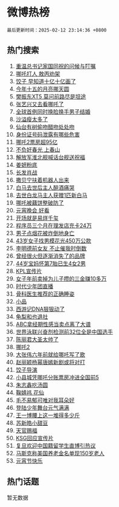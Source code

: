 # 微博热榜

`最后更新时间：2025-02-12 23:14:36 +0800`

## 热门搜索

1. [重温总书记家国同祝的问候与叮嘱](https://m.weibo.cn/search?containerid=100103type%3D1%26t%3D10%26q%3D%23%E9%87%8D%E6%B8%A9%E6%80%BB%E4%B9%A6%E8%AE%B0%E5%AE%B6%E5%9B%BD%E5%90%8C%E7%A5%9D%E7%9A%84%E9%97%AE%E5%80%99%E4%B8%8E%E5%8F%AE%E5%98%B1%23&stream_entry_id=51&isnewpage=1&extparam=seat%3D1%26c_type%3D51%26pos%3D0%26cate%3D10103%26dgr%3D0%26q%3D%2523%25E9%2587%258D%25E6%25B8%25A9%25E6%2580%25BB%25E4%25B9%25A6%25E8%25AE%25B0%25E5%25AE%25B6%25E5%259B%25BD%25E5%2590%258C%25E7%25A5%259D%25E7%259A%2584%25E9%2597%25AE%25E5%2580%2599%25E4%25B8%258E%25E5%258F%25AE%25E5%2598%25B1%2523%26filter_type%3Drealtimehot%26stream_entry_id%3D51%26display_time%3D1739373275%26pre_seqid%3D17393732750140220701815)
1. [哪吒打人 敖丙劝架](https://m.weibo.cn/search?containerid=100103type%3D1%26t%3D10%26q%3D%E5%93%AA%E5%90%92%E6%89%93%E4%BA%BA+%E6%95%96%E4%B8%99%E5%8A%9D%E6%9E%B6&stream_entry_id=31&isnewpage=1&extparam=seat%3D1%26c_type%3D31%26cate%3D5001%26band_rank%3D1%26stream_entry_id%3D31%26pos%3D0%26flag%3D16%26lcate%3D5001%26dgr%3D0%26q%3D%25E5%2593%25AA%25E5%2590%2592%25E6%2589%2593%25E4%25BA%25BA%2520%25E6%2595%2596%25E4%25B8%2599%25E5%258A%259D%25E6%259E%25B6%26filter_type%3Drealtimehot%26realpos%3D1%26display_time%3D1739373275%26pre_seqid%3D17393732750140220701815)
1. [饺子 早知道十亿十亿画了](https://m.weibo.cn/search?containerid=100103type%3D1%26t%3D10%26q%3D%E9%A5%BA%E5%AD%90+%E6%97%A9%E7%9F%A5%E9%81%93%E5%8D%81%E4%BA%BF%E5%8D%81%E4%BA%BF%E7%94%BB%E4%BA%86&stream_entry_id=31&isnewpage=1&extparam=seat%3D1%26c_type%3D31%26cate%3D5001%26band_rank%3D2%26stream_entry_id%3D31%26pos%3D1%26flag%3D2%26lcate%3D5001%26dgr%3D0%26q%3D%25E9%25A5%25BA%25E5%25AD%2590%2520%25E6%2597%25A9%25E7%259F%25A5%25E9%2581%2593%25E5%258D%2581%25E4%25BA%25BF%25E5%258D%2581%25E4%25BA%25BF%25E7%2594%25BB%25E4%25BA%2586%26filter_type%3Drealtimehot%26realpos%3D2%26display_time%3D1739373275%26pre_seqid%3D17393732750140220701815)
1. [今年十五的月亮哪天圆](https://m.weibo.cn/search?containerid=100103type%3D1%26t%3D10%26q%3D%23%E4%BB%8A%E5%B9%B4%E5%8D%81%E4%BA%94%E7%9A%84%E6%9C%88%E4%BA%AE%E5%93%AA%E5%A4%A9%E5%9C%86%23&stream_entry_id=31&isnewpage=1&extparam=seat%3D1%26c_type%3D31%26cate%3D5001%26band_rank%3D3%26stream_entry_id%3D31%26pos%3D2%26flag%3D1%26lcate%3D5001%26dgr%3D0%26q%3D%2523%25E4%25BB%258A%25E5%25B9%25B4%25E5%258D%2581%25E4%25BA%2594%25E7%259A%2584%25E6%259C%2588%25E4%25BA%25AE%25E5%2593%25AA%25E5%25A4%25A9%25E5%259C%2586%2523%26filter_type%3Drealtimehot%26realpos%3D3%26display_time%3D1739373275%26pre_seqid%3D17393732750140220701815)
1. [樊振东XT5 莫问前路尽是坦途](https://m.weibo.cn/search?containerid=100103type%3D1%26t%3D10%26q%3D%23%E6%A8%8A%E6%8C%AF%E4%B8%9CXT5+%E8%8E%AB%E9%97%AE%E5%89%8D%E8%B7%AF%E5%B0%BD%E6%98%AF%E5%9D%A6%E9%80%94%23&stream_entry_id=31&isnewpage=1&extparam=seat%3D1%26c_type%3D31%26cate%3D5001%26dgr%3D0%26topic_ad%3D1%26stream_entry_id%3D31%26is_ad_pos%3D1%26pos%3D3%26lcate%3D5001%26adid%3D275733%26q%3D%2523%25E6%25A8%258A%25E6%258C%25AF%25E4%25B8%259CXT5%2520%25E8%258E%25AB%25E9%2597%25AE%25E5%2589%258D%25E8%25B7%25AF%25E5%25B0%25BD%25E6%2598%25AF%25E5%259D%25A6%25E9%2580%2594%2523%26filter_type%3Drealtimehot%26band_rank%3D4%26display_time%3D1739373275%26pre_seqid%3D17393732750140220701815)
1. [张艺兴又去看哪吒了](https://m.weibo.cn/search?containerid=100103type%3D1%26t%3D10%26q%3D%E5%BC%A0%E8%89%BA%E5%85%B4%E5%8F%88%E5%8E%BB%E7%9C%8B%E5%93%AA%E5%90%92%E4%BA%86&stream_entry_id=31&isnewpage=1&extparam=seat%3D1%26c_type%3D31%26cate%3D5001%26band_rank%3D4%26stream_entry_id%3D31%26pos%3D4%26flag%3D1%26lcate%3D5001%26dgr%3D0%26q%3D%25E5%25BC%25A0%25E8%2589%25BA%25E5%2585%25B4%25E5%258F%2588%25E5%258E%25BB%25E7%259C%258B%25E5%2593%25AA%25E5%2590%2592%25E4%25BA%2586%26filter_type%3Drealtimehot%26realpos%3D4%26display_time%3D1739373275%26pre_seqid%3D17393732750140220701815)
1. [全球首例同时换脸换手男子结婚](https://m.weibo.cn/search?containerid=100103type%3D1%26t%3D10%26q%3D%23%E5%85%A8%E7%90%83%E9%A6%96%E4%BE%8B%E5%90%8C%E6%97%B6%E6%8D%A2%E8%84%B8%E6%8D%A2%E6%89%8B%E7%94%B7%E5%AD%90%E7%BB%93%E5%A9%9A%23&stream_entry_id=31&isnewpage=1&extparam=seat%3D1%26c_type%3D31%26cate%3D5001%26band_rank%3D5%26stream_entry_id%3D31%26pos%3D5%26flag%3D1%26lcate%3D5001%26dgr%3D0%26q%3D%2523%25E5%2585%25A8%25E7%2590%2583%25E9%25A6%2596%25E4%25BE%258B%25E5%2590%258C%25E6%2597%25B6%25E6%258D%25A2%25E8%2584%25B8%25E6%258D%25A2%25E6%2589%258B%25E7%2594%25B7%25E5%25AD%2590%25E7%25BB%2593%25E5%25A9%259A%2523%26filter_type%3Drealtimehot%26realpos%3D5%26display_time%3D1739373275%26pre_seqid%3D17393732750140220701815)
1. [沙溢瘦太多了](https://m.weibo.cn/search?containerid=100103type%3D1%26t%3D10%26q%3D%E6%B2%99%E6%BA%A2%E7%98%A6%E5%A4%AA%E5%A4%9A%E4%BA%86&stream_entry_id=31&isnewpage=1&extparam=seat%3D1%26c_type%3D31%26cate%3D5001%26band_rank%3D6%26stream_entry_id%3D31%26pos%3D6%26flag%3D0%26lcate%3D5001%26dgr%3D0%26q%3D%25E6%25B2%2599%25E6%25BA%25A2%25E7%2598%25A6%25E5%25A4%25AA%25E5%25A4%259A%25E4%25BA%2586%26filter_type%3Drealtimehot%26realpos%3D6%26display_time%3D1739373275%26pre_seqid%3D17393732750140220701815)
1. [仙台有树偷吻醋吻处处吻](https://m.weibo.cn/search?containerid=100103type%3D1%26t%3D10%26q%3D%23%E4%BB%99%E5%8F%B0%E6%9C%89%E6%A0%91%E5%81%B7%E5%90%BB%E9%86%8B%E5%90%BB%E5%A4%84%E5%A4%84%E5%90%BB%23&stream_entry_id=31&isnewpage=1&extparam=seat%3D1%26c_type%3D31%26cate%3D5001%26band_rank%3D7%26stream_entry_id%3D31%26is_ad_pos%3D1%26pos%3D7%26lcate%3D5001%26dgr%3D0%26q%3D%2523%25E4%25BB%2599%25E5%258F%25B0%25E6%259C%2589%25E6%25A0%2591%25E5%2581%25B7%25E5%2590%25BB%25E9%2586%258B%25E5%2590%25BB%25E5%25A4%2584%25E5%25A4%2584%25E5%2590%25BB%2523%26filter_type%3Drealtimehot%26adid%3D275875%26display_time%3D1739373275%26pre_seqid%3D17393732750140220701815)
1. [身份证号码泄露有哪些危害](https://m.weibo.cn/search?containerid=100103type%3D1%26t%3D10%26q%3D%23%E8%BA%AB%E4%BB%BD%E8%AF%81%E5%8F%B7%E7%A0%81%E6%B3%84%E9%9C%B2%E6%9C%89%E5%93%AA%E4%BA%9B%E5%8D%B1%E5%AE%B3%23&stream_entry_id=31&isnewpage=1&extparam=seat%3D1%26c_type%3D31%26cate%3D5001%26band_rank%3D7%26stream_entry_id%3D31%26pos%3D8%26flag%3D0%26lcate%3D5001%26dgr%3D0%26q%3D%2523%25E8%25BA%25AB%25E4%25BB%25BD%25E8%25AF%2581%25E5%258F%25B7%25E7%25A0%2581%25E6%25B3%2584%25E9%259C%25B2%25E6%259C%2589%25E5%2593%25AA%25E4%25BA%259B%25E5%258D%25B1%25E5%25AE%25B3%2523%26filter_type%3Drealtimehot%26realpos%3D7%26display_time%3D1739373275%26pre_seqid%3D17393732750140220701815)
1. [哪吒2票房超95亿](https://m.weibo.cn/search?containerid=100103type%3D1%26t%3D10%26q%3D%23%E5%93%AA%E5%90%922%E7%A5%A8%E6%88%BF%E8%B6%8595%E4%BA%BF%23&stream_entry_id=31&isnewpage=1&extparam=seat%3D1%26c_type%3D31%26cate%3D5001%26band_rank%3D8%26stream_entry_id%3D31%26pos%3D9%26flag%3D0%26lcate%3D5001%26dgr%3D0%26q%3D%2523%25E5%2593%25AA%25E5%2590%25922%25E7%25A5%25A8%25E6%2588%25BF%25E8%25B6%258595%25E4%25BA%25BF%2523%26filter_type%3Drealtimehot%26realpos%3D8%26display_time%3D1739373275%26pre_seqid%3D17393732750140220701815)
1. [不负好春光 上春山](https://m.weibo.cn/search?containerid=100103type%3D1%26t%3D10%26q%3D%E4%B8%8D%E8%B4%9F%E5%A5%BD%E6%98%A5%E5%85%89+%E4%B8%8A%E6%98%A5%E5%B1%B1&stream_entry_id=31&isnewpage=1&extparam=seat%3D1%26c_type%3D31%26cate%3D5001%26band_rank%3D9%26stream_entry_id%3D31%26pos%3D10%26flag%3D0%26lcate%3D5001%26dgr%3D0%26q%3D%25E4%25B8%258D%25E8%25B4%259F%25E5%25A5%25BD%25E6%2598%25A5%25E5%2585%2589%2520%25E4%25B8%258A%25E6%2598%25A5%25E5%25B1%25B1%26filter_type%3Drealtimehot%26realpos%3D9%26display_time%3D1739373275%26pre_seqid%3D17393732750140220701815)
1. [解放军淮北舰喊话台舰送祝福](https://m.weibo.cn/search?containerid=100103type%3D1%26t%3D10%26q%3D%23%E8%A7%A3%E6%94%BE%E5%86%9B%E6%B7%AE%E5%8C%97%E8%88%B0%E5%96%8A%E8%AF%9D%E5%8F%B0%E8%88%B0%E9%80%81%E7%A5%9D%E7%A6%8F%23&stream_entry_id=31&isnewpage=1&extparam=seat%3D1%26c_type%3D31%26cate%3D5001%26band_rank%3D10%26stream_entry_id%3D31%26pos%3D11%26flag%3D1%26lcate%3D5001%26dgr%3D0%26q%3D%2523%25E8%25A7%25A3%25E6%2594%25BE%25E5%2586%259B%25E6%25B7%25AE%25E5%258C%2597%25E8%2588%25B0%25E5%2596%258A%25E8%25AF%259D%25E5%258F%25B0%25E8%2588%25B0%25E9%2580%2581%25E7%25A5%259D%25E7%25A6%258F%2523%26filter_type%3Drealtimehot%26realpos%3D10%26display_time%3D1739373275%26pre_seqid%3D17393732750140220701815)
1. [姜妍粉底](https://m.weibo.cn/search?containerid=100103type%3D1%26t%3D10%26q%3D%23%E5%A7%9C%E5%A6%8D%E7%B2%89%E5%BA%95%23&stream_entry_id=31&isnewpage=1&extparam=seat%3D1%26c_type%3D31%26cate%3D5001%26band_rank%3D11%26stream_entry_id%3D31%26pos%3D12%26flag%3D2%26lcate%3D5001%26dgr%3D0%26q%3D%2523%25E5%25A7%259C%25E5%25A6%258D%25E7%25B2%2589%25E5%25BA%2595%2523%26filter_type%3Drealtimehot%26realpos%3D11%26display_time%3D1739373275%26pre_seqid%3D17393732750140220701815)
1. [长发肖战](https://m.weibo.cn/search?containerid=100103type%3D1%26t%3D10%26q%3D%E9%95%BF%E5%8F%91%E8%82%96%E6%88%98&stream_entry_id=31&isnewpage=1&extparam=seat%3D1%26c_type%3D31%26cate%3D5001%26band_rank%3D12%26stream_entry_id%3D31%26pos%3D13%26flag%3D1%26lcate%3D5001%26dgr%3D0%26q%3D%25E9%2595%25BF%25E5%258F%2591%25E8%2582%2596%25E6%2588%2598%26filter_type%3Drealtimehot%26realpos%3D12%26display_time%3D1739373275%26pre_seqid%3D17393732750140220701815)
1. [撒贝宁扶着机器人出来](https://m.weibo.cn/search?containerid=100103type%3D1%26t%3D10%26q%3D%E6%92%92%E8%B4%9D%E5%AE%81%E6%89%B6%E7%9D%80%E6%9C%BA%E5%99%A8%E4%BA%BA%E5%87%BA%E6%9D%A5&stream_entry_id=31&isnewpage=1&extparam=seat%3D1%26c_type%3D31%26cate%3D5001%26band_rank%3D13%26stream_entry_id%3D31%26pos%3D14%26flag%3D0%26lcate%3D5001%26dgr%3D0%26q%3D%25E6%2592%2592%25E8%25B4%259D%25E5%25AE%2581%25E6%2589%25B6%25E7%259D%2580%25E6%259C%25BA%25E5%2599%25A8%25E4%25BA%25BA%25E5%2587%25BA%25E6%259D%25A5%26filter_type%3Drealtimehot%26realpos%3D13%26display_time%3D1739373275%26pre_seqid%3D17393732750140220701815)
1. [白马去世后主人醉酒痛哭](https://m.weibo.cn/search?containerid=100103type%3D1%26t%3D10%26q%3D%23%E7%99%BD%E9%A9%AC%E5%8E%BB%E4%B8%96%E5%90%8E%E4%B8%BB%E4%BA%BA%E9%86%89%E9%85%92%E7%97%9B%E5%93%AD%23&stream_entry_id=31&isnewpage=1&extparam=seat%3D1%26c_type%3D31%26cate%3D5001%26band_rank%3D14%26stream_entry_id%3D31%26pos%3D15%26flag%3D0%26lcate%3D5001%26dgr%3D0%26q%3D%2523%25E7%2599%25BD%25E9%25A9%25AC%25E5%258E%25BB%25E4%25B8%2596%25E5%2590%258E%25E4%25B8%25BB%25E4%25BA%25BA%25E9%2586%2589%25E9%2585%2592%25E7%2597%259B%25E5%2593%25AD%2523%26filter_type%3Drealtimehot%26realpos%3D14%26display_time%3D1739373275%26pre_seqid%3D17393732750140220701815)
1. [去世白龙马主人获赠1匹新白马](https://m.weibo.cn/search?containerid=100103type%3D1%26t%3D10%26q%3D%23%E5%8E%BB%E4%B8%96%E7%99%BD%E9%BE%99%E9%A9%AC%E4%B8%BB%E4%BA%BA%E8%8E%B7%E8%B5%A01%E5%8C%B9%E6%96%B0%E7%99%BD%E9%A9%AC%23&stream_entry_id=31&isnewpage=1&extparam=seat%3D1%26c_type%3D31%26cate%3D5001%26band_rank%3D15%26stream_entry_id%3D31%26pos%3D16%26flag%3D1%26lcate%3D5001%26dgr%3D0%26q%3D%2523%25E5%258E%25BB%25E4%25B8%2596%25E7%2599%25BD%25E9%25BE%2599%25E9%25A9%25AC%25E4%25B8%25BB%25E4%25BA%25BA%25E8%258E%25B7%25E8%25B5%25A01%25E5%258C%25B9%25E6%2596%25B0%25E7%2599%25BD%25E9%25A9%25AC%2523%26filter_type%3Drealtimehot%26realpos%3D15%26display_time%3D1739373275%26pre_seqid%3D17393732750140220701815)
1. [哪吒被藕饼整破防了](https://m.weibo.cn/search?containerid=100103type%3D1%26t%3D10%26q%3D%23%E5%93%AA%E5%90%92%E8%A2%AB%E8%97%95%E9%A5%BC%E6%95%B4%E7%A0%B4%E9%98%B2%E4%BA%86%23&stream_entry_id=31&isnewpage=1&extparam=seat%3D1%26c_type%3D31%26cate%3D5001%26band_rank%3D16%26stream_entry_id%3D31%26pos%3D17%26flag%3D1%26lcate%3D5001%26dgr%3D0%26q%3D%2523%25E5%2593%25AA%25E5%2590%2592%25E8%25A2%25AB%25E8%2597%2595%25E9%25A5%25BC%25E6%2595%25B4%25E7%25A0%25B4%25E9%2598%25B2%25E4%25BA%2586%2523%26filter_type%3Drealtimehot%26realpos%3D16%26display_time%3D1739373275%26pre_seqid%3D17393732750140220701815)
1. [元宵晚会 好看](https://m.weibo.cn/search?containerid=100103type%3D1%26t%3D10%26q%3D%E5%85%83%E5%AE%B5%E6%99%9A%E4%BC%9A+%E5%A5%BD%E7%9C%8B&stream_entry_id=31&isnewpage=1&extparam=seat%3D1%26c_type%3D31%26cate%3D5001%26band_rank%3D17%26stream_entry_id%3D31%26pos%3D18%26flag%3D1%26lcate%3D5001%26dgr%3D0%26q%3D%25E5%2585%2583%25E5%25AE%25B5%25E6%2599%259A%25E4%25BC%259A%2520%25E5%25A5%25BD%25E7%259C%258B%26filter_type%3Drealtimehot%26realpos%3D17%26display_time%3D1739373275%26pre_seqid%3D17393732750140220701815)
1. [开场就是易烊千玺](https://m.weibo.cn/search?containerid=100103type%3D1%26t%3D10%26q%3D%E5%BC%80%E5%9C%BA%E5%B0%B1%E6%98%AF%E6%98%93%E7%83%8A%E5%8D%83%E7%8E%BA&stream_entry_id=31&isnewpage=1&extparam=seat%3D1%26c_type%3D31%26cate%3D5001%26band_rank%3D18%26stream_entry_id%3D31%26pos%3D19%26flag%3D0%26lcate%3D5001%26dgr%3D0%26q%3D%25E5%25BC%2580%25E5%259C%25BA%25E5%25B0%25B1%25E6%2598%25AF%25E6%2598%2593%25E7%2583%258A%25E5%258D%2583%25E7%258E%25BA%26filter_type%3Drealtimehot%26realpos%3D18%26display_time%3D1739373275%26pre_seqid%3D17393732750140220701815)
1. [程序员三个月在理发店充卡24万](https://m.weibo.cn/search?containerid=100103type%3D1%26t%3D10%26q%3D%23%E7%A8%8B%E5%BA%8F%E5%91%98%E4%B8%89%E4%B8%AA%E6%9C%88%E5%9C%A8%E7%90%86%E5%8F%91%E5%BA%97%E5%85%85%E5%8D%A124%E4%B8%87%23&stream_entry_id=31&isnewpage=1&extparam=seat%3D1%26c_type%3D31%26cate%3D5001%26band_rank%3D19%26stream_entry_id%3D31%26pos%3D20%26flag%3D0%26lcate%3D5001%26dgr%3D0%26q%3D%2523%25E7%25A8%258B%25E5%25BA%258F%25E5%2591%2598%25E4%25B8%2589%25E4%25B8%25AA%25E6%259C%2588%25E5%259C%25A8%25E7%2590%2586%25E5%258F%2591%25E5%25BA%2597%25E5%2585%2585%25E5%258D%25A124%25E4%25B8%2587%2523%26filter_type%3Drealtimehot%26realpos%3D19%26display_time%3D1739373275%26pre_seqid%3D17393732750140220701815)
1. [男子点烟花被炸倒地身亡](https://m.weibo.cn/search?containerid=100103type%3D1%26t%3D10%26q%3D%23%E7%94%B7%E5%AD%90%E7%82%B9%E7%83%9F%E8%8A%B1%E8%A2%AB%E7%82%B8%E5%80%92%E5%9C%B0%E8%BA%AB%E4%BA%A1%23&stream_entry_id=31&isnewpage=1&extparam=seat%3D1%26c_type%3D31%26cate%3D5001%26band_rank%3D20%26stream_entry_id%3D31%26pos%3D21%26flag%3D1%26lcate%3D5001%26dgr%3D0%26q%3D%2523%25E7%2594%25B7%25E5%25AD%2590%25E7%2582%25B9%25E7%2583%259F%25E8%258A%25B1%25E8%25A2%25AB%25E7%2582%25B8%25E5%2580%2592%25E5%259C%25B0%25E8%25BA%25AB%25E4%25BA%25A1%2523%26filter_type%3Drealtimehot%26realpos%3D20%26display_time%3D1739373275%26pre_seqid%3D17393732750140220701815)
1. [43岁女子找男模花光450万公款](https://m.weibo.cn/search?containerid=100103type%3D1%26t%3D10%26q%3D%2343%E5%B2%81%E5%A5%B3%E5%AD%90%E6%89%BE%E7%94%B7%E6%A8%A1%E8%8A%B1%E5%85%89450%E4%B8%87%E5%85%AC%E6%AC%BE%23&stream_entry_id=31&isnewpage=1&extparam=seat%3D1%26c_type%3D31%26cate%3D5001%26band_rank%3D21%26stream_entry_id%3D31%26pos%3D22%26flag%3D1%26lcate%3D5001%26dgr%3D0%26q%3D%252343%25E5%25B2%2581%25E5%25A5%25B3%25E5%25AD%2590%25E6%2589%25BE%25E7%2594%25B7%25E6%25A8%25A1%25E8%258A%25B1%25E5%2585%2589450%25E4%25B8%2587%25E5%2585%25AC%25E6%25AC%25BE%2523%26filter_type%3Drealtimehot%26realpos%3D21%26display_time%3D1739373275%26pre_seqid%3D17393732750140220701815)
1. [李明德前女友 不止催我时倒数](https://m.weibo.cn/search?containerid=100103type%3D1%26t%3D10%26q%3D%E6%9D%8E%E6%98%8E%E5%BE%B7%E5%89%8D%E5%A5%B3%E5%8F%8B+%E4%B8%8D%E6%AD%A2%E5%82%AC%E6%88%91%E6%97%B6%E5%80%92%E6%95%B0&stream_entry_id=31&isnewpage=1&extparam=seat%3D1%26c_type%3D31%26cate%3D5001%26band_rank%3D22%26stream_entry_id%3D31%26pos%3D23%26flag%3D0%26lcate%3D5001%26dgr%3D0%26q%3D%25E6%259D%258E%25E6%2598%258E%25E5%25BE%25B7%25E5%2589%258D%25E5%25A5%25B3%25E5%258F%258B%2520%25E4%25B8%258D%25E6%25AD%25A2%25E5%2582%25AC%25E6%2588%2591%25E6%2597%25B6%25E5%2580%2592%25E6%2595%25B0%26filter_type%3Drealtimehot%26realpos%3D22%26display_time%3D1739373275%26pre_seqid%3D17393732750140220701815)
1. [曾经很火但逐渐消失了的品牌](https://m.weibo.cn/search?containerid=100103type%3D1%26t%3D10%26q%3D%23%E6%9B%BE%E7%BB%8F%E5%BE%88%E7%81%AB%E4%BD%86%E9%80%90%E6%B8%90%E6%B6%88%E5%A4%B1%E4%BA%86%E7%9A%84%E5%93%81%E7%89%8C%23&stream_entry_id=31&isnewpage=1&extparam=seat%3D1%26c_type%3D31%26cate%3D5001%26band_rank%3D23%26stream_entry_id%3D31%26pos%3D24%26flag%3D0%26lcate%3D5001%26dgr%3D0%26q%3D%2523%25E6%259B%25BE%25E7%25BB%258F%25E5%25BE%2588%25E7%2581%25AB%25E4%25BD%2586%25E9%2580%2590%25E6%25B8%2590%25E6%25B6%2588%25E5%25A4%25B1%25E4%25BA%2586%25E7%259A%2584%25E5%2593%2581%25E7%2589%258C%2523%26filter_type%3Drealtimehot%26realpos%3D23%26display_time%3D1739373275%26pre_seqid%3D17393732750140220701815)
1. [44岁宝妈怀第7胎已生4女2男](https://m.weibo.cn/search?containerid=100103type%3D1%26t%3D10%26q%3D%2344%E5%B2%81%E5%AE%9D%E5%A6%88%E6%80%80%E7%AC%AC7%E8%83%8E%E5%B7%B2%E7%94%9F4%E5%A5%B32%E7%94%B7%23&stream_entry_id=31&isnewpage=1&extparam=seat%3D1%26c_type%3D31%26cate%3D5001%26band_rank%3D24%26stream_entry_id%3D31%26pos%3D25%26flag%3D1%26lcate%3D5001%26dgr%3D0%26q%3D%252344%25E5%25B2%2581%25E5%25AE%259D%25E5%25A6%2588%25E6%2580%2580%25E7%25AC%25AC7%25E8%2583%258E%25E5%25B7%25B2%25E7%2594%259F4%25E5%25A5%25B32%25E7%2594%25B7%2523%26filter_type%3Drealtimehot%26realpos%3D24%26display_time%3D1739373275%26pre_seqid%3D17393732750140220701815)
1. [KPL宣传片](https://m.weibo.cn/search?containerid=100103type%3D1%26t%3D10%26q%3DKPL%E5%AE%A3%E4%BC%A0%E7%89%87&stream_entry_id=31&isnewpage=1&extparam=seat%3D1%26c_type%3D31%26cate%3D5001%26band_rank%3D25%26stream_entry_id%3D31%26pos%3D26%26flag%3D1%26lcate%3D5001%26dgr%3D0%26q%3DKPL%25E5%25AE%25A3%25E4%25BC%25A0%25E7%2589%2587%26filter_type%3Drealtimehot%26realpos%3D25%26display_time%3D1739373275%26pre_seqid%3D17393732750140220701815)
1. [女子年前卖掉为儿子攒的三金赚10多万](https://m.weibo.cn/search?containerid=100103type%3D1%26t%3D10%26q%3D%23%E5%A5%B3%E5%AD%90%E5%B9%B4%E5%89%8D%E5%8D%96%E6%8E%89%E4%B8%BA%E5%84%BF%E5%AD%90%E6%94%92%E7%9A%84%E4%B8%89%E9%87%91%E8%B5%9A10%E5%A4%9A%E4%B8%87%23&stream_entry_id=31&isnewpage=1&extparam=seat%3D1%26c_type%3D31%26cate%3D5001%26band_rank%3D26%26stream_entry_id%3D31%26pos%3D27%26flag%3D0%26lcate%3D5001%26dgr%3D0%26q%3D%2523%25E5%25A5%25B3%25E5%25AD%2590%25E5%25B9%25B4%25E5%2589%258D%25E5%258D%2596%25E6%258E%2589%25E4%25B8%25BA%25E5%2584%25BF%25E5%25AD%2590%25E6%2594%2592%25E7%259A%2584%25E4%25B8%2589%25E9%2587%2591%25E8%25B5%259A10%25E5%25A4%259A%25E4%25B8%2587%2523%26filter_type%3Drealtimehot%26realpos%3D26%26display_time%3D1739373275%26pre_seqid%3D17393732750140220701815)
1. [时代少年团直播](https://m.weibo.cn/search?containerid=100103type%3D1%26t%3D10%26q%3D%E6%97%B6%E4%BB%A3%E5%B0%91%E5%B9%B4%E5%9B%A2%E7%9B%B4%E6%92%AD&stream_entry_id=31&isnewpage=1&extparam=seat%3D1%26c_type%3D31%26cate%3D5001%26band_rank%3D27%26stream_entry_id%3D31%26pos%3D28%26flag%3D0%26lcate%3D5001%26dgr%3D0%26q%3D%25E6%2597%25B6%25E4%25BB%25A3%25E5%25B0%2591%25E5%25B9%25B4%25E5%259B%25A2%25E7%259B%25B4%25E6%2592%25AD%26filter_type%3Drealtimehot%26realpos%3D27%26display_time%3D1739373275%26pre_seqid%3D17393732750140220701815)
1. [骨科医生推荐的正确睡姿](https://m.weibo.cn/search?containerid=100103type%3D1%26t%3D10%26q%3D%23%E9%AA%A8%E7%A7%91%E5%8C%BB%E7%94%9F%E6%8E%A8%E8%8D%90%E7%9A%84%E6%AD%A3%E7%A1%AE%E7%9D%A1%E5%A7%BF%23&stream_entry_id=31&isnewpage=1&extparam=seat%3D1%26c_type%3D31%26cate%3D5001%26band_rank%3D28%26stream_entry_id%3D31%26pos%3D29%26flag%3D1%26lcate%3D5001%26dgr%3D0%26q%3D%2523%25E9%25AA%25A8%25E7%25A7%2591%25E5%258C%25BB%25E7%2594%259F%25E6%258E%25A8%25E8%258D%2590%25E7%259A%2584%25E6%25AD%25A3%25E7%25A1%25AE%25E7%259D%25A1%25E5%25A7%25BF%2523%26filter_type%3Drealtimehot%26realpos%3D28%26display_time%3D1739373275%26pre_seqid%3D17393732750140220701815)
1. [小品](https://m.weibo.cn/search?containerid=100103type%3D1%26t%3D10%26q%3D%E5%B0%8F%E5%93%81&stream_entry_id=31&isnewpage=1&extparam=seat%3D1%26c_type%3D31%26cate%3D5001%26band_rank%3D29%26stream_entry_id%3D31%26pos%3D30%26flag%3D1%26lcate%3D5001%26dgr%3D0%26q%3D%25E5%25B0%258F%25E5%2593%2581%26filter_type%3Drealtimehot%26realpos%3D29%26display_time%3D1739373275%26pre_seqid%3D17393732750140220701815)
1. [西游记DNA狠狠动了](https://m.weibo.cn/search?containerid=100103type%3D1%26t%3D10%26q%3D%23%E8%A5%BF%E6%B8%B8%E8%AE%B0DNA%E7%8B%A0%E7%8B%A0%E5%8A%A8%E4%BA%86%23&stream_entry_id=31&isnewpage=1&extparam=seat%3D1%26c_type%3D31%26cate%3D5001%26band_rank%3D30%26stream_entry_id%3D31%26pos%3D31%26flag%3D1%26lcate%3D5001%26dgr%3D0%26q%3D%2523%25E8%25A5%25BF%25E6%25B8%25B8%25E8%25AE%25B0DNA%25E7%258B%25A0%25E7%258B%25A0%25E5%258A%25A8%25E4%25BA%2586%2523%26filter_type%3Drealtimehot%26realpos%3D30%26display_time%3D1739373275%26pre_seqid%3D17393732750140220701815)
1. [龟梨和也退社](https://m.weibo.cn/search?containerid=100103type%3D1%26t%3D10%26q%3D%23%E9%BE%9F%E6%A2%A8%E5%92%8C%E4%B9%9F%E9%80%80%E7%A4%BE%23&stream_entry_id=31&isnewpage=1&extparam=seat%3D1%26c_type%3D31%26cate%3D5001%26band_rank%3D31%26stream_entry_id%3D31%26pos%3D32%26flag%3D1%26lcate%3D5001%26dgr%3D0%26q%3D%2523%25E9%25BE%259F%25E6%25A2%25A8%25E5%2592%258C%25E4%25B9%259F%25E9%2580%2580%25E7%25A4%25BE%2523%26filter_type%3Drealtimehot%26realpos%3D31%26display_time%3D1739373275%26pre_seqid%3D17393732750140220701815)
1. [ABC拿经期性感当卖点离了大谱](https://m.weibo.cn/search?containerid=100103type%3D1%26t%3D10%26q%3D%23ABC%E6%8B%BF%E7%BB%8F%E6%9C%9F%E6%80%A7%E6%84%9F%E5%BD%93%E5%8D%96%E7%82%B9%E7%A6%BB%E4%BA%86%E5%A4%A7%E8%B0%B1%23&stream_entry_id=31&isnewpage=1&extparam=seat%3D1%26c_type%3D31%26cate%3D5001%26band_rank%3D32%26stream_entry_id%3D31%26pos%3D33%26flag%3D0%26lcate%3D5001%26dgr%3D0%26q%3D%2523ABC%25E6%258B%25BF%25E7%25BB%258F%25E6%259C%259F%25E6%2580%25A7%25E6%2584%259F%25E5%25BD%2593%25E5%258D%2596%25E7%2582%25B9%25E7%25A6%25BB%25E4%25BA%2586%25E5%25A4%25A7%25E8%25B0%25B1%2523%26filter_type%3Drealtimehot%26realpos%3D32%26display_time%3D1739373275%26pre_seqid%3D17393732750140220701815)
1. [世界泳联兴奋剂检测前32位全是中国选手](https://m.weibo.cn/search?containerid=100103type%3D1%26t%3D10%26q%3D%23%E4%B8%96%E7%95%8C%E6%B3%B3%E8%81%94%E5%85%B4%E5%A5%8B%E5%89%82%E6%A3%80%E6%B5%8B%E5%89%8D32%E4%BD%8D%E5%85%A8%E6%98%AF%E4%B8%AD%E5%9B%BD%E9%80%89%E6%89%8B%23&stream_entry_id=31&isnewpage=1&extparam=seat%3D1%26c_type%3D31%26cate%3D5001%26band_rank%3D33%26stream_entry_id%3D31%26pos%3D34%26flag%3D0%26lcate%3D5001%26dgr%3D0%26q%3D%2523%25E4%25B8%2596%25E7%2595%258C%25E6%25B3%25B3%25E8%2581%2594%25E5%2585%25B4%25E5%25A5%258B%25E5%2589%2582%25E6%25A3%2580%25E6%25B5%258B%25E5%2589%258D32%25E4%25BD%258D%25E5%2585%25A8%25E6%2598%25AF%25E4%25B8%25AD%25E5%259B%25BD%25E9%2580%2589%25E6%2589%258B%2523%26filter_type%3Drealtimehot%26realpos%3D33%26display_time%3D1739373275%26pre_seqid%3D17393732750140220701815)
1. [陈丽君大圣太帅了](https://m.weibo.cn/search?containerid=100103type%3D1%26t%3D10%26q%3D%E9%99%88%E4%B8%BD%E5%90%9B%E5%A4%A7%E5%9C%A3%E5%A4%AA%E5%B8%85%E4%BA%86&stream_entry_id=31&isnewpage=1&extparam=seat%3D1%26c_type%3D31%26cate%3D5001%26band_rank%3D34%26stream_entry_id%3D31%26pos%3D35%26flag%3D0%26lcate%3D5001%26dgr%3D0%26q%3D%25E9%2599%2588%25E4%25B8%25BD%25E5%2590%259B%25E5%25A4%25A7%25E5%259C%25A3%25E5%25A4%25AA%25E5%25B8%2585%25E4%25BA%2586%26filter_type%3Drealtimehot%26realpos%3D34%26display_time%3D1739373275%26pre_seqid%3D17393732750140220701815)
1. [哪吒2](https://m.weibo.cn/search?containerid=100103type%3D1%26t%3D10%26q%3D%E5%93%AA%E5%90%922&stream_entry_id=31&isnewpage=1&extparam=seat%3D1%26c_type%3D31%26cate%3D5001%26band_rank%3D35%26stream_entry_id%3D31%26pos%3D36%26flag%3D0%26lcate%3D5001%26dgr%3D0%26q%3D%25E5%2593%25AA%25E5%2590%25922%26filter_type%3Drealtimehot%26realpos%3D35%26display_time%3D1739373275%26pre_seqid%3D17393732750140220701815)
1. [大张伟六年前就给哪吒写了歌](https://m.weibo.cn/search?containerid=100103type%3D1%26t%3D10%26q%3D%E5%A4%A7%E5%BC%A0%E4%BC%9F%E5%85%AD%E5%B9%B4%E5%89%8D%E5%B0%B1%E7%BB%99%E5%93%AA%E5%90%92%E5%86%99%E4%BA%86%E6%AD%8C&stream_entry_id=31&isnewpage=1&extparam=seat%3D1%26c_type%3D31%26cate%3D5001%26band_rank%3D36%26stream_entry_id%3D31%26pos%3D37%26flag%3D1%26lcate%3D5001%26dgr%3D0%26q%3D%25E5%25A4%25A7%25E5%25BC%25A0%25E4%25BC%259F%25E5%2585%25AD%25E5%25B9%25B4%25E5%2589%258D%25E5%25B0%25B1%25E7%25BB%2599%25E5%2593%25AA%25E5%2590%2592%25E5%2586%2599%25E4%25BA%2586%25E6%25AD%258C%26filter_type%3Drealtimehot%26realpos%3D36%26display_time%3D1739373275%26pre_seqid%3D17393732750140220701815)
1. [赵丽颖杨幂唐嫣新剧或将对打](https://m.weibo.cn/search?containerid=100103type%3D1%26t%3D10%26q%3D%23%E8%B5%B5%E4%B8%BD%E9%A2%96%E6%9D%A8%E5%B9%82%E5%94%90%E5%AB%A3%E6%96%B0%E5%89%A7%E6%88%96%E5%B0%86%E5%AF%B9%E6%89%93%23&stream_entry_id=31&isnewpage=1&extparam=seat%3D1%26c_type%3D31%26cate%3D5001%26band_rank%3D37%26stream_entry_id%3D31%26pos%3D38%26flag%3D0%26lcate%3D5001%26dgr%3D0%26q%3D%2523%25E8%25B5%25B5%25E4%25B8%25BD%25E9%25A2%2596%25E6%259D%25A8%25E5%25B9%2582%25E5%2594%2590%25E5%25AB%25A3%25E6%2596%25B0%25E5%2589%25A7%25E6%2588%2596%25E5%25B0%2586%25E5%25AF%25B9%25E6%2589%2593%2523%26filter_type%3Drealtimehot%26realpos%3D37%26display_time%3D1739373275%26pre_seqid%3D17393732750140220701815)
1. [饺子导演](https://m.weibo.cn/search?containerid=100103type%3D1%26t%3D10%26q%3D%E9%A5%BA%E5%AD%90%E5%AF%BC%E6%BC%94&stream_entry_id=31&isnewpage=1&extparam=seat%3D1%26c_type%3D31%26cate%3D5001%26band_rank%3D38%26stream_entry_id%3D31%26pos%3D39%26flag%3D1%26lcate%3D5001%26dgr%3D0%26q%3D%25E9%25A5%25BA%25E5%25AD%2590%25E5%25AF%25BC%25E6%25BC%2594%26filter_type%3Drealtimehot%26realpos%3D38%26display_time%3D1739373275%26pre_seqid%3D17393732750140220701815)
1. [小县城凭哪吒分账票房冲进全国前5](https://m.weibo.cn/search?containerid=100103type%3D1%26t%3D10%26q%3D%23%E5%B0%8F%E5%8E%BF%E5%9F%8E%E5%87%AD%E5%93%AA%E5%90%92%E5%88%86%E8%B4%A6%E7%A5%A8%E6%88%BF%E5%86%B2%E8%BF%9B%E5%85%A8%E5%9B%BD%E5%89%8D5%23&stream_entry_id=31&isnewpage=1&extparam=seat%3D1%26c_type%3D31%26cate%3D5001%26band_rank%3D39%26stream_entry_id%3D31%26pos%3D40%26flag%3D0%26lcate%3D5001%26dgr%3D0%26q%3D%2523%25E5%25B0%258F%25E5%258E%25BF%25E5%259F%258E%25E5%2587%25AD%25E5%2593%25AA%25E5%2590%2592%25E5%2588%2586%25E8%25B4%25A6%25E7%25A5%25A8%25E6%2588%25BF%25E5%2586%25B2%25E8%25BF%259B%25E5%2585%25A8%25E5%259B%25BD%25E5%2589%258D5%2523%26filter_type%3Drealtimehot%26realpos%3D39%26display_time%3D1739373275%26pre_seqid%3D17393732750140220701815)
1. [朱志鑫吃汤圆](https://m.weibo.cn/search?containerid=100103type%3D1%26t%3D10%26q%3D%E6%9C%B1%E5%BF%97%E9%91%AB%E5%90%83%E6%B1%A4%E5%9C%86&stream_entry_id=31&isnewpage=1&extparam=seat%3D1%26c_type%3D31%26cate%3D5001%26band_rank%3D40%26stream_entry_id%3D31%26pos%3D41%26flag%3D1%26lcate%3D5001%26dgr%3D0%26q%3D%25E6%259C%25B1%25E5%25BF%2597%25E9%2591%25AB%25E5%2590%2583%25E6%25B1%25A4%25E5%259C%2586%26filter_type%3Drealtimehot%26realpos%3D40%26display_time%3D1739373275%26pre_seqid%3D17393732750140220701815)
1. [鞠婧祎 花仙](https://m.weibo.cn/search?containerid=100103type%3D1%26t%3D10%26q%3D%E9%9E%A0%E5%A9%A7%E7%A5%8E+%E8%8A%B1%E4%BB%99&stream_entry_id=31&isnewpage=1&extparam=seat%3D1%26c_type%3D31%26cate%3D5001%26band_rank%3D41%26stream_entry_id%3D31%26pos%3D42%26flag%3D0%26lcate%3D5001%26dgr%3D0%26q%3D%25E9%259E%25A0%25E5%25A9%25A7%25E7%25A5%258E%2520%25E8%258A%25B1%25E4%25BB%2599%26filter_type%3Drealtimehot%26realpos%3D41%26display_time%3D1739373275%26pre_seqid%3D17393732750140220701815)
1. [毛不易郁可唯对我耳朵好](https://m.weibo.cn/search?containerid=100103type%3D1%26t%3D10%26q%3D%E6%AF%9B%E4%B8%8D%E6%98%93%E9%83%81%E5%8F%AF%E5%94%AF%E5%AF%B9%E6%88%91%E8%80%B3%E6%9C%B5%E5%A5%BD&stream_entry_id=31&isnewpage=1&extparam=seat%3D1%26c_type%3D31%26cate%3D5001%26band_rank%3D42%26stream_entry_id%3D31%26pos%3D43%26flag%3D1%26lcate%3D5001%26dgr%3D0%26q%3D%25E6%25AF%259B%25E4%25B8%258D%25E6%2598%2593%25E9%2583%2581%25E5%258F%25AF%25E5%2594%25AF%25E5%25AF%25B9%25E6%2588%2591%25E8%2580%25B3%25E6%259C%25B5%25E5%25A5%25BD%26filter_type%3Drealtimehot%26realpos%3D42%26display_time%3D1739373275%26pre_seqid%3D17393732750140220701815)
1. [登陆少年舞台元气满满](https://m.weibo.cn/search?containerid=100103type%3D1%26t%3D10%26q%3D%23%E7%99%BB%E9%99%86%E5%B0%91%E5%B9%B4%E8%88%9E%E5%8F%B0%E5%85%83%E6%B0%94%E6%BB%A1%E6%BB%A1%23&stream_entry_id=31&isnewpage=1&extparam=seat%3D1%26c_type%3D31%26cate%3D5001%26band_rank%3D43%26stream_entry_id%3D31%26pos%3D44%26flag%3D1%26lcate%3D5001%26dgr%3D0%26q%3D%2523%25E7%2599%25BB%25E9%2599%2586%25E5%25B0%2591%25E5%25B9%25B4%25E8%2588%259E%25E5%258F%25B0%25E5%2585%2583%25E6%25B0%2594%25E6%25BB%25A1%25E6%25BB%25A1%2523%26filter_type%3Drealtimehot%26realpos%3D43%26display_time%3D1739373275%26pre_seqid%3D17393732750140220701815)
1. [王一博腰上这一堆得多少斤](https://m.weibo.cn/search?containerid=100103type%3D1%26t%3D10%26q%3D%23%E7%8E%8B%E4%B8%80%E5%8D%9A%E8%85%B0%E4%B8%8A%E8%BF%99%E4%B8%80%E5%A0%86%E5%BE%97%E5%A4%9A%E5%B0%91%E6%96%A4%23&stream_entry_id=31&isnewpage=1&extparam=seat%3D1%26c_type%3D31%26cate%3D5001%26band_rank%3D44%26stream_entry_id%3D31%26pos%3D45%26flag%3D0%26lcate%3D5001%26dgr%3D0%26q%3D%2523%25E7%258E%258B%25E4%25B8%2580%25E5%258D%259A%25E8%2585%25B0%25E4%25B8%258A%25E8%25BF%2599%25E4%25B8%2580%25E5%25A0%2586%25E5%25BE%2597%25E5%25A4%259A%25E5%25B0%2591%25E6%2596%25A4%2523%26filter_type%3Drealtimehot%26realpos%3D44%26display_time%3D1739373275%26pre_seqid%3D17393732750140220701815)
1. [苏新皓小甜豆](https://m.weibo.cn/search?containerid=100103type%3D1%26t%3D10%26q%3D%E8%8B%8F%E6%96%B0%E7%9A%93%E5%B0%8F%E7%94%9C%E8%B1%86&stream_entry_id=31&isnewpage=1&extparam=seat%3D1%26c_type%3D31%26cate%3D5001%26band_rank%3D45%26stream_entry_id%3D31%26pos%3D46%26flag%3D1%26lcate%3D5001%26dgr%3D0%26q%3D%25E8%258B%258F%25E6%2596%25B0%25E7%259A%2593%25E5%25B0%258F%25E7%2594%259C%25E8%25B1%2586%26filter_type%3Drealtimehot%26realpos%3D45%26display_time%3D1739373275%26pre_seqid%3D17393732750140220701815)
1. [天官赐福](https://m.weibo.cn/search?containerid=100103type%3D1%26t%3D10%26q%3D%E5%A4%A9%E5%AE%98%E8%B5%90%E7%A6%8F&stream_entry_id=31&isnewpage=1&extparam=seat%3D1%26c_type%3D31%26cate%3D5001%26band_rank%3D46%26stream_entry_id%3D31%26pos%3D47%26flag%3D1%26lcate%3D5001%26dgr%3D0%26q%3D%25E5%25A4%25A9%25E5%25AE%2598%25E8%25B5%2590%25E7%25A6%258F%26filter_type%3Drealtimehot%26realpos%3D46%26display_time%3D1739373275%26pre_seqid%3D17393732750140220701815)
1. [KSG回应宣传片](https://m.weibo.cn/search?containerid=100103type%3D1%26t%3D10%26q%3DKSG%E5%9B%9E%E5%BA%94%E5%AE%A3%E4%BC%A0%E7%89%87&stream_entry_id=31&isnewpage=1&extparam=seat%3D1%26c_type%3D31%26cate%3D5001%26band_rank%3D47%26stream_entry_id%3D31%26pos%3D48%26flag%3D1%26lcate%3D5001%26dgr%3D0%26q%3DKSG%25E5%259B%259E%25E5%25BA%2594%25E5%25AE%25A3%25E4%25BC%25A0%25E7%2589%2587%26filter_type%3Drealtimehot%26realpos%3D47%26display_time%3D1739373275%26pre_seqid%3D17393732750140220701815)
1. [复旦欢迎中国籍留学生直博引热议](https://m.weibo.cn/search?containerid=100103type%3D1%26t%3D10%26q%3D%23%E5%A4%8D%E6%97%A6%E6%AC%A2%E8%BF%8E%E4%B8%AD%E5%9B%BD%E7%B1%8D%E7%95%99%E5%AD%A6%E7%94%9F%E7%9B%B4%E5%8D%9A%E5%BC%95%E7%83%AD%E8%AE%AE%23&stream_entry_id=31&isnewpage=1&extparam=seat%3D1%26c_type%3D31%26cate%3D5001%26band_rank%3D48%26stream_entry_id%3D31%26pos%3D49%26flag%3D0%26lcate%3D5001%26dgr%3D0%26q%3D%2523%25E5%25A4%258D%25E6%2597%25A6%25E6%25AC%25A2%25E8%25BF%258E%25E4%25B8%25AD%25E5%259B%25BD%25E7%25B1%258D%25E7%2595%2599%25E5%25AD%25A6%25E7%2594%259F%25E7%259B%25B4%25E5%258D%259A%25E5%25BC%2595%25E7%2583%25AD%25E8%25AE%25AE%2523%26filter_type%3Drealtimehot%26realpos%3D48%26display_time%3D1739373275%26pre_seqid%3D17393732750140220701815)
1. [马斯克称美国养老金名单现150岁老人](https://m.weibo.cn/search?containerid=100103type%3D1%26t%3D10%26q%3D%23%E9%A9%AC%E6%96%AF%E5%85%8B%E7%A7%B0%E7%BE%8E%E5%9B%BD%E5%85%BB%E8%80%81%E9%87%91%E5%90%8D%E5%8D%95%E7%8E%B0150%E5%B2%81%E8%80%81%E4%BA%BA%23&stream_entry_id=31&isnewpage=1&extparam=seat%3D1%26c_type%3D31%26cate%3D5001%26band_rank%3D49%26stream_entry_id%3D31%26pos%3D50%26flag%3D0%26lcate%3D5001%26dgr%3D0%26q%3D%2523%25E9%25A9%25AC%25E6%2596%25AF%25E5%2585%258B%25E7%25A7%25B0%25E7%25BE%258E%25E5%259B%25BD%25E5%2585%25BB%25E8%2580%2581%25E9%2587%2591%25E5%2590%258D%25E5%258D%2595%25E7%258E%25B0150%25E5%25B2%2581%25E8%2580%2581%25E4%25BA%25BA%2523%26filter_type%3Drealtimehot%26realpos%3D49%26display_time%3D1739373275%26pre_seqid%3D17393732750140220701815)
1. [元宵节快乐](https://m.weibo.cn/search?containerid=100103type%3D1%26t%3D10%26q%3D%23%E5%85%83%E5%AE%B5%E8%8A%82%E5%BF%AB%E4%B9%90%23&stream_entry_id=31&isnewpage=1&extparam=seat%3D1%26c_type%3D31%26cate%3D5001%26band_rank%3D50%26stream_entry_id%3D31%26pos%3D51%26flag%3D0%26lcate%3D5001%26dgr%3D0%26q%3D%2523%25E5%2585%2583%25E5%25AE%25B5%25E8%258A%2582%25E5%25BF%25AB%25E4%25B9%2590%2523%26filter_type%3Drealtimehot%26realpos%3D50%26display_time%3D1739373275%26pre_seqid%3D17393732750140220701815)

## 热门话题

暂无数据
